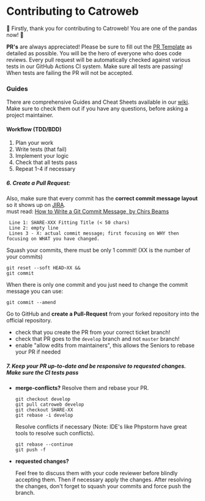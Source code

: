 # Contributing to Catroweb

:tada: Firstly, thank you for contributing to Catroweb! You are one of the pandas now! :tada:

**PR's** are always appreciated! Please be sure to fill out the
[PR Template](https://github.com/Catrobat/Catroweb-Symfony/blob/develop/.github/pull_request_template.md)
as detailed as possible. You will be the hero of everyone who does code reviews. Every pull request will be automatically
checked against various tests in our GitHub Actions CI system. Make sure all tests are passing!
When tests are failing the PR will not be accepted.

### Guides

There are comprehensive Guides and Cheat Sheets available in our [wiki](https://github.com/Catrobat/Catroweb-Symfony/wiki/).
Make sure to check them out if you have any questions, before asking a project maintainer.

#### Workflow (TDD/BDD)

1. Plan your work
2. Write tests (that fail)
3. Implement your logic
4. Check that all tests pass
5. Repeat 1-4 if necessary

##### 6. Create a Pull Request:

Also, make sure that every commit has the **correct commit message layout** so it shows up on [JIRA](https://jira.catrob.at/).<br/>
must read: [How to Write a Git Commit Message, by Chirs Beams](http://chris.beams.io/posts/git-commit/)

```
 Line 1: SHARE-XXX Fitting Title (< 50 chars)
 Line 2: empty line
 Lines 3 - X: actual commit message; first focusing on WHY then focusing on WHAT you have changed.
```

Squash your commits, there must be only 1 commit! (XX is the number of your commits)

```
git reset --soft HEAD~XX &&
git commit
```

When there is only one commit and you just need to change the commit message you can use:

```
git commit --amend
```

Go to GitHub and **create a Pull-Request** from your forked repository into the official repository.<br/>

- check that you create the PR from your correct ticket branch!
- check that PR goes to the `develop` branch and not `master` branch!
- enable "allow edits from maintainers", this allows the Seniors to rebase your PR if needed

##### 7. Keep your PR up-to-date and be responsive to requested changes. Make sure the CI tests pass

- **merge-conflicts?** Resolve them and rebase your PR.<br/>

  ```
  git checkout develop
  git pull catroweb develop
  git checkout SHARE-XX
  git rebase -i develop
  ```

  Resolve conflicts if necessary (Note: IDE's like Phpstorm have great tools to resolve such conflicts).

  ```
  git rebase --continue
  git push -f
  ```

- **requested changes?**

  Feel free to discuss them with your code reviewer before blindly accepting them.
  Then if necessary apply the changes.
  After resolving the changes, don't forget to squash your commits and force push the branch.
